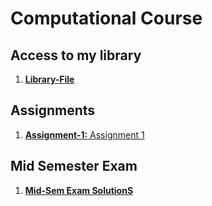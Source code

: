 # Computational Course

## Access to my library
1. [**Library-File**](library/library.py)
## Assignments
1. [**Assignment-1:** Assignment 1](Assignments/assignment1.ipynb)
## Mid Semester Exam
1. [**Mid-Sem Exam SolutionS**](MideSem_Exam.ipynb)